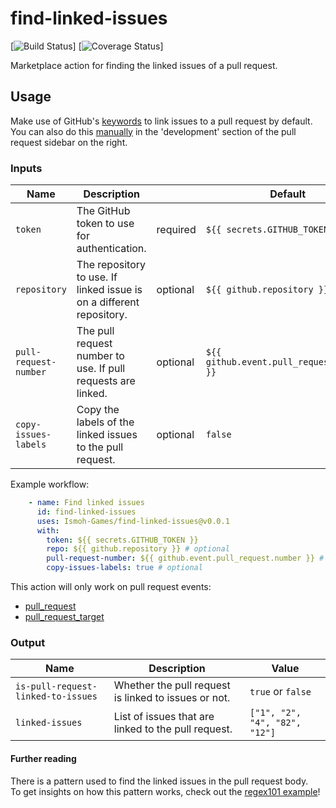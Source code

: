 # find-linked-issues

[![Build Status]()]
[![Coverage Status]()]

Marketplace action for finding the linked issues of a pull request. 

## Usage

Make use of GitHub's [keywords](https://docs.github.com/en/issues/tracking-your-work-with-issues/linking-a-pull-request-to-an-issue#linking-a-pull-request-to-an-issue-using-a-keyword) to link issues to a pull request by default.\
You can also do this [manually](https://docs.github.com/en/issues/tracking-your-work-with-issues/linking-a-pull-request-to-an-issue#manually-linking-a-pull-request-or-branch-to-an-issue-using-the-issue-sidebar) in the 'development' section of the pull request sidebar on the right.


### Inputs
| Name                  | Description                                                          |          | Default                                   |
|-----------------------|----------------------------------------------------------------------|----------|-------------------------------------------|
| `token`               | The GitHub token to use for authentication.                          | required | `${{ secrets.GITHUB_TOKEN }}`             |
| `repository`          | The repository to use. If linked issue is on a different repository. | optional | `${{ github.repository }}`                |
| `pull-request-number` | The pull request number to use. If pull requests are linked.         | optional | `${{ github.event.pull_request.number }}` |
| `copy-issues-labels`  | Copy the labels of the linked issues to the pull request.            | optional | `false`                                   |

Example workflow:

```yaml
    - name: Find linked issues
      id: find-linked-issues
      uses: Ismoh-Games/find-linked-issues@v0.0.1
      with:
        token: ${{ secrets.GITHUB_TOKEN }}
        repo: ${{ github.repository }} # optional
        pull-request-number: ${{ github.event.pull_request.number }} # optional
        copy-issues-labels: true # optional
```

This action will only work on pull request events:
- [pull_request](https://docs.github.com/en/actions/using-workflows/events-that-trigger-workflows#pull_request)
- [pull_request_target](https://docs.github.com/en/actions/using-workflows/events-that-trigger-workflows#pull_request_target)

### Output
| Name                               | Description                                          | Value                         |
|------------------------------------|------------------------------------------------------|-------------------------------|
| `is-pull-request-linked-to-issues` | Whether the pull request is linked to issues or not. | `true` or `false`             |
| `linked-issues`                    | List of issues that are linked to the pull request.  | `["1", "2", "4", "82", "12"]` |

#### Further reading
There is a pattern used to find the linked issues in the pull request body.\
To get insights on how this pattern works, check out the [regex101 example](https://regex101.com/r/f60fNx/3)!